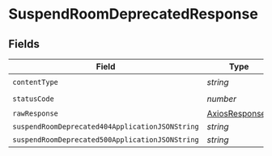 # SuspendRoomDeprecatedResponse


## Fields

| Field                                                    | Type                                                     | Required                                                 | Description                                              |
| -------------------------------------------------------- | -------------------------------------------------------- | -------------------------------------------------------- | -------------------------------------------------------- |
| `contentType`                                            | *string*                                                 | :heavy_check_mark:                                       | N/A                                                      |
| `statusCode`                                             | *number*                                                 | :heavy_check_mark:                                       | N/A                                                      |
| `rawResponse`                                            | [AxiosResponse>](https://axios-http.com/docs/res_schema) | :heavy_minus_sign:                                       | N/A                                                      |
| `suspendRoomDeprecated404ApplicationJSONString`          | *string*                                                 | :heavy_minus_sign:                                       | N/A                                                      |
| `suspendRoomDeprecated500ApplicationJSONString`          | *string*                                                 | :heavy_minus_sign:                                       | N/A                                                      |